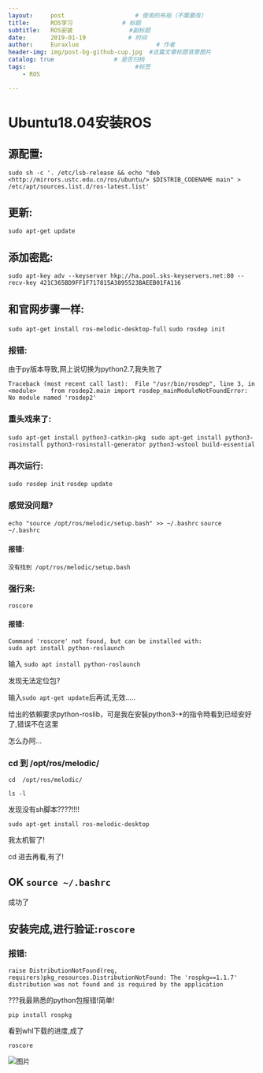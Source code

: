 ```yaml
---
layout:     post                    # 使用的布局（不需要改）
title:      ROS学习              # 标题 
subtitle:   ROS安装                #副标题
date:       2019-01-19            # 时间
author:     Euraxluo                      # 作者
header-img: img/post-bg-github-cup.jpg  #这篇文章标题背景图片
catalog: true                 # 是否归档
tags:                               #标签
    - ROS

---
```

# Ubuntu18.04安装ROS

## 源配置:

```
sudo sh -c '. /etc/lsb-release && echo "deb <http://mirrors.ustc.edu.cn/ros/ubuntu/> $DISTRIB_CODENAME main" > /etc/apt/sources.list.d/ros-latest.list'

```
## 更新:

`sudo apt-get update`

## 添加密匙:
`sudo apt-key adv --keyserver hkp://ha.pool.sks-keyservers.net:80 --recv-key 421C365BD9FF1F717815A3895523BAEEB01FA116`

## 和官网步骤一样:
`sudo apt-get install ros-melodic-desktop-full`
`sudo rosdep init`
### 报错:
由于py版本导致,网上说切换为python2.7,我失败了
```
Traceback (most recent call last):  File "/usr/bin/rosdep", line 3, in <module>    from rosdep2.main import rosdep_mainModuleNotFoundError: No module named 'rosdep2'
```
### 重头戏来了:
`sudo apt-get install python3-catkin-pkg`
` sudo apt-get install python3-rosinstall python3-rosinstall-generator python3-wstool build-essential`
### 再次运行:
`sudo rosdep init`
`rosdep update`
### 感觉没问题?
`echo "source /opt/ros/melodic/setup.bash" >> ~/.bashrc`
`source ~/.bashrc`
#### 报错:
```
没有找到 /opt/ros/melodic/setup.bash
```
### 强行来:
`roscore`
#### 报错:
```
Command 'roscore' not found, but can be installed with:
sudo apt install python-roslaunch
```
输入
`sudo apt install python-roslaunch`

发现无法定位包?

输入`sudo apt-get update`后再试,无效.....

给出的依賴要求python-roslib，可是我在安裝python3-*的指令時看到已经安好了,错误不在这里

怎么办阿...

### cd 到 /opt/ros/melodic/
`cd  /opt/ros/melodic/`

`ls -l`

发现没有sh脚本????!!!!

`sudo apt-get install ros-melodic-desktop`

我太机智了!

cd 进去再看,有了!

## OK `source ~/.bashrc`

成功了

## 安装完成,进行验证:`roscore`

### 报错:
```
raise DistributionNotFound(req, requirers)pkg_resources.DistributionNotFound: The 'rospkg==1.1.7' distribution was not found and is required by the application
```
???我最熟悉的python包报错!简单!

`pip install rospkg`

看到whl下载的进度,成了

`roscore`

 ![图片](http://a1.qpic.cn/psb?/V12PNcjx0cfqHx/wM1j7ogE*bFOc*P7dy2NSxYjqQ8KjxZMk4uHEo02*hk!/b/dPQAAAAAAAAA&ek=1&kp=1&pt=0&tl=3&su=0180658497&tm=1547877600&sce=0-12-12&rf=2-9)
